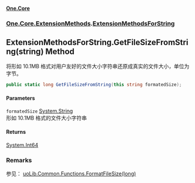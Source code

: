 #### [One.Core](index.md 'index')
### [One.Core.ExtensionMethods](One_Core_ExtensionMethods.md 'One.Core.ExtensionMethods').[ExtensionMethodsForString](One_Core_ExtensionMethods_ExtensionMethodsForString.md 'One.Core.ExtensionMethods.ExtensionMethodsForString')
## ExtensionMethodsForString.GetFileSizeFromString(string) Method
将形如 10.1MB 格式对用户友好的文件大小字符串还原成真实的文件大小，单位为字节。 
```csharp
public static long GetFileSizeFromString(this string formatedSize);
```
#### Parameters
<a name='One_Core_ExtensionMethods_ExtensionMethodsForString_GetFileSizeFromString(string)_formatedSize'></a>
`formatedSize` [System.String](https://docs.microsoft.com/en-us/dotnet/api/System.String 'System.String')  
形如 10.1MB 格式的文件大小字符串 
  
#### Returns
[System.Int64](https://docs.microsoft.com/en-us/dotnet/api/System.Int64 'System.Int64')  
### Remarks
参见： [uoLib.Common.Functions.FormatFileSize(long)](https://docs.microsoft.com/en-us/dotnet/api/uoLib.Common.Functions.FormatFileSize#uoLib_Common_Functions_FormatFileSize_long_ 'uoLib.Common.Functions.FormatFileSize(long)')
